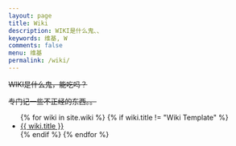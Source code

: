 ```yaml
---
layout: page
title: Wiki
description: WIKI是什么鬼、、
keywords: 维基, W
comments: false
menu: 维基
permalink: /wiki/
---
```


~~WIKI是什么鬼，能吃吗？~~

~~专门记一些不正经的东西。。~~

<ul class="listing">
{% for wiki in site.wiki %}
{% if wiki.title != "Wiki Template" %}
<li class="listing-item"><a href="{{ site.url }}{{ wiki.url }}">{{ wiki.title }}</a></li>
{% endif %}
{% endfor %}
</ul>
